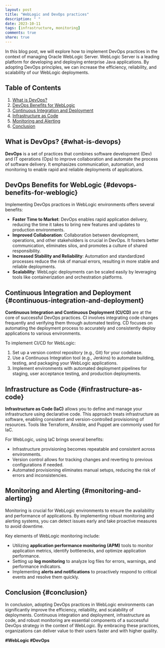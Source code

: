 ```yaml
---
layout: post
title: "WebLogic and DevOps practices"
description: " "
date: 2023-10-11
tags: [infrastructure, monitoring]
comments: true
share: true
---
```


In this blog post, we will explore how to implement DevOps practices in the context of managing Oracle WebLogic Server. WebLogic Server is a leading platform for developing and deploying enterprise Java applications. By adopting DevOps principles, we can increase the efficiency, reliability, and scalability of our WebLogic deployments.

## Table of Contents
1. [What is DevOps?](#what-is-devops)
2. [DevOps Benefits for WebLogic](#devops-benefits-for-weblogic)
3. [Continuous Integration and Deployment](#continuous-integration-and-deployment)
4. [Infrastructure as Code](#infrastructure-as-code)
5. [Monitoring and Alerting](#monitoring-and-alerting)
6. [Conclusion](#conclusion)

## What is DevOps? {#what-is-devops}
**DevOps** is a set of practices that combines software development (Dev) and IT operations (Ops) to improve collaboration and automate the process of software delivery. It emphasizes communication, automation, and monitoring to enable rapid and reliable deployments of applications.

## DevOps Benefits for WebLogic {#devops-benefits-for-weblogic}
Implementing DevOps practices in WebLogic environments offers several benefits:
- **Faster Time to Market**: DevOps enables rapid application delivery, reducing the time it takes to bring new features and updates to production environments.
- **Improved Collaboration**: Collaboration between development, operations, and other stakeholders is crucial in DevOps. It fosters better communication, eliminates silos, and promotes a culture of shared responsibility.
- **Increased Stability and Reliability**: Automation and standardized processes reduce the risk of manual errors, resulting in more stable and reliable deployments.
- **Scalability**: WebLogic deployments can be scaled easily by leveraging tools like containerization and orchestration platforms.

## Continuous Integration and Deployment {#continuous-integration-and-deployment}
**Continuous Integration and Continuous Deployment (CI/CD)** are at the core of successful DevOps practices. CI involves integrating code changes frequently and verifying them through automated testing. CD focuses on automating the deployment process to accurately and consistently deploy applications to various environments.

To implement CI/CD for WebLogic:
1. Set up a version control repository (e.g., Git) for your codebase.
2. Use a Continuous Integration tool (e.g., Jenkins) to automate building, testing, and packaging your WebLogic applications.
3. Implement environments with automated deployment pipelines for staging, user acceptance testing, and production deployments.

## Infrastructure as Code {#infrastructure-as-code}
**Infrastructure as Code (IaC)** allows you to define and manage your infrastructure using declarative code. This approach treats infrastructure as software, enabling consistent and version-controlled provisioning of resources. Tools like Terraform, Ansible, and Puppet are commonly used for IaC.

For WebLogic, using IaC brings several benefits:
- Infrastructure provisioning becomes repeatable and consistent across environments.
- Version control allows for tracking changes and reverting to previous configurations if needed.
- Automated provisioning eliminates manual setups, reducing the risk of errors and inconsistencies.

## Monitoring and Alerting {#monitoring-and-alerting}
Monitoring is crucial for WebLogic environments to ensure the availability and performance of applications. By implementing robust monitoring and alerting systems, you can detect issues early and take proactive measures to avoid downtime.

Key elements of WebLogic monitoring include:
- Utilizing **application performance monitoring (APM)** tools to monitor application metrics, identify bottlenecks, and optimize application performance.
- Setting up **log monitoring** to analyze log files for errors, warnings, and performance indicators.
- Implementing **alerts and notifications** to proactively respond to critical events and resolve them quickly.

## Conclusion {#conclusion}
In conclusion, adopting DevOps practices in WebLogic environments can significantly improve the efficiency, reliability, and scalability of deployments. Continuous integration and deployment, infrastructure as code, and robust monitoring are essential components of a successful DevOps strategy in the context of WebLogic. By embracing these practices, organizations can deliver value to their users faster and with higher quality.

**#WebLogic #DevOps**